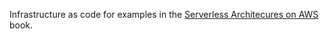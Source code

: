 Infrastructure as code for examples in the [Serverless Architecures on AWS](https://www.manning.com/books/serverless-architectures-on-aws) book.